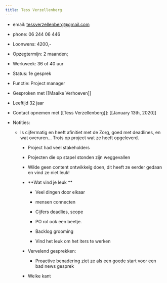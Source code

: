 ```yaml
---
title: Tess Verzellenberg
---
```


- email: tessverzellenberg@gmail.com

- phone: 06 244 06 446

- Loonwens: 4200,- 

- Opzegtermijn: 2 maanden;

- Werkweek: 36 of 40 uur

- Status: 1e gesprek

- Functie: Project manager

- Gesproken met [[Maaike Verhoeven]]

- Leeftijd 32 jaar

- Contact opnemen met [[Tess Verzellenberg]]: [[January 13th, 2020]]

- Notities:
	 - Is cijfermatig en heeft afinitiet met de Zorg, goed met deadlines, en wat overuren... Trots op project wat ze heeft opgeleverd.
		 - Project had veel stakeholders

		 - Projecten die op stapel stonden zijn weggevallen

		 - Wilde geen content ontwikkelg doen, dit heeft ze eerder gedaan en vind ze niet leuk! 

		 - **Wat vind je leuk **
			 - Veel dingen door elkaar

			 - mensen connecten

			 - Cijfers deadlies, scope

			 - PO rol ook een beetje.

			 - Backlog grooming 

			 - Vind het leuk om het iters te werken 

		 - Vervelend gesprekken:
			 - Proactive benadering ziet ze als een goede start voor een bad news gesprek 

		 - Welke kant 
